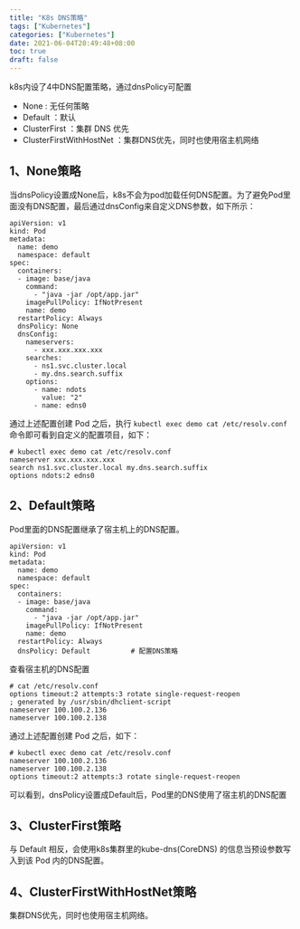 ```yaml
---
title: "K8s DNS策略"
tags: ["Kubernetes"]
categories: ["Kubernetes"]
date: 2021-06-04T20:49:48+08:00
toc: true
draft: false
---
```


k8s内设了4中DNS配置策略，通过dnsPolicy可配置
* None : 无任何策略
* Default ：默认
* ClusterFirst ：集群 DNS 优先
* ClusterFirstWithHostNet ：集群DNS优先，同时也使用宿主机网络

## 1、None策略
当dnsPolicy设置成None后，k8s不会为pod加载任何DNS配置。为了避免Pod里面没有DNS配置，最后通过dnsConfig来自定义DNS参数，如下所示：
```
apiVersion: v1
kind: Pod
metadata:
  name: demo
  namespace: default
spec:
  containers:
  - image: base/java
    command:
      - "java -jar /opt/app.jar"
    imagePullPolicy: IfNotPresent
    name: demo
  restartPolicy: Always
  dnsPolicy: None
  dnsConfig:
    nameservers:
      - xxx.xxx.xxx.xxx
    searches:
      - ns1.svc.cluster.local
      - my.dns.search.suffix
    options:
      - name: ndots
        value: "2"
      - name: edns0
```
通过上述配置创建 Pod 之后，执行 `kubectl exec demo cat /etc/resolv.conf` 命令即可看到自定义的配置项目，如下：
```
# kubectl exec demo cat /etc/resolv.conf
nameserver xxx.xxx.xxx.xxx
search ns1.svc.cluster.local my.dns.search.suffix
options ndots:2 edns0
```


## 2、Default策略
Pod里面的DNS配置继承了宿主机上的DNS配置。
```
apiVersion: v1
kind: Pod
metadata:
  name: demo
  namespace: default
spec:
  containers:
  - image: base/java
    command:
      - "java -jar /opt/app.jar"
    imagePullPolicy: IfNotPresent
    name: demo
  restartPolicy: Always
  dnsPolicy: Default          # 配置DNS策略
```

查看宿主机的DNS配置
```
# cat /etc/resolv.conf 
options timeout:2 attempts:3 rotate single-request-reopen
; generated by /usr/sbin/dhclient-script
nameserver 100.100.2.136
nameserver 100.100.2.138
```

通过上述配置创建 Pod 之后，如下：
```
# kubectl exec demo cat /etc/resolv.conf
nameserver 100.100.2.136
nameserver 100.100.2.138
options timeout:2 attempts:3 rotate single-request-reopen
```
可以看到，dnsPolicy设置成Default后，Pod里的DNS使用了宿主机的DNS配置

## 3、ClusterFirst策略
与 Default 相反，会使用k8s集群里的kube-dns(CoreDNS) 的信息当预设参数写入到该 Pod 内的DNS配置。

## 4、ClusterFirstWithHostNet策略
集群DNS优先，同时也使用宿主机网络。
